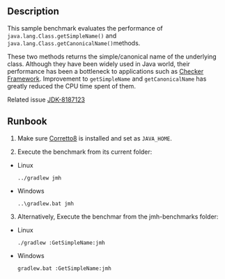 ## Description
This sample benchmark evaluates the performance of `java.lang.Class.getSimpleName()` and
 `java.lang.Class.getCanonicalName()`methods.
 
 These two methods returns the simple/canonical name of the underlying class. Although they have been widely used in Java world, their performance has been a bottleneck to applications such as [Checker Framework](https://checkerframework.org/). Improvement to `getSimpleName` and `getCanonicalName` has greatly reduced the CPU time spent of them. 
 
 Related issue [JDK-8187123](https://bugs.openjdk.java.net/browse/JDK-8187123)

## Runbook
1. Make sure [Corretto8](https://docs.aws.amazon.com/corretto/latest/corretto-8-ug/downloads-list.html) is installed
 and set as `JAVA_HOME`.

2. Execute the benchmark from its current folder:
 * Linux
   ```
   ../gradlew jmh
   ```
 * Windows
    ```
    ..\gradlew.bat jmh
    ```

3. Alternatively, Execute the benchmar from the jmh-benchmarks folder:
 * Linux
   ```
   ./gradlew :GetSimpleName:jmh
   ```
 * Windows
    ```
    gradlew.bat :GetSimpleName:jmh
    ```

